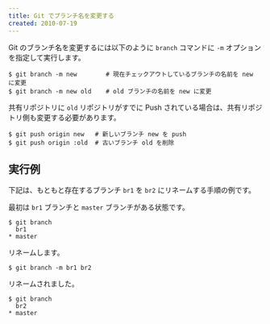```yaml
---
title: Git でブランチ名を変更する
created: 2010-07-19
---
```


Git のブランチ名を変更するには以下のように `branch` コマンドに `-m` オプションを指定して実行します。

```
$ git branch -m new        # 現在チェックアウトしているブランチの名前を new に変更
$ git branch -m new old    # old ブランチの名前を new に変更
```

共有リポジトリに `old` リポジトリがすでに Push されている場合は、共有リポジトリ側も変更する必要があります。

```
$ git push origin new   # 新しいブランチ new を push
$ git push origin :old  # 古いブランチ old を削除
```


実行例
----

下記は、もともと存在するブランチ `br1` を `br2` にリネームする手順の例です。

最初は `br1` ブランチと `master` ブランチがある状態です。

```
$ git branch
  br1
* master
```

リネームします。

```
$ git branch -m br1 br2
```

リネームされました。

```
$ git branch
  br2
* master
```

